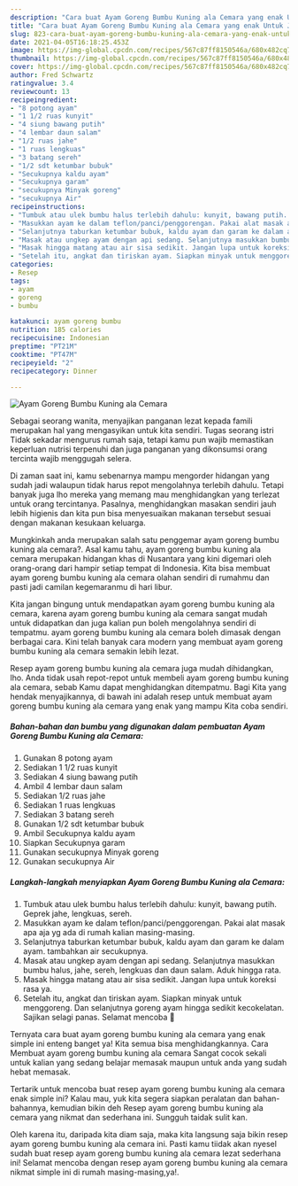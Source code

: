 ```yaml
---
description: "Cara buat Ayam Goreng Bumbu Kuning ala Cemara yang enak Untuk Jualan"
title: "Cara buat Ayam Goreng Bumbu Kuning ala Cemara yang enak Untuk Jualan"
slug: 823-cara-buat-ayam-goreng-bumbu-kuning-ala-cemara-yang-enak-untuk-jualan
date: 2021-04-05T16:18:25.453Z
image: https://img-global.cpcdn.com/recipes/567c87ff8150546a/680x482cq70/ayam-goreng-bumbu-kuning-ala-cemara-foto-resep-utama.jpg
thumbnail: https://img-global.cpcdn.com/recipes/567c87ff8150546a/680x482cq70/ayam-goreng-bumbu-kuning-ala-cemara-foto-resep-utama.jpg
cover: https://img-global.cpcdn.com/recipes/567c87ff8150546a/680x482cq70/ayam-goreng-bumbu-kuning-ala-cemara-foto-resep-utama.jpg
author: Fred Schwartz
ratingvalue: 3.4
reviewcount: 13
recipeingredient:
- "8 potong ayam"
- "1 1/2 ruas kunyit"
- "4 siung bawang putih"
- "4 lembar daun salam"
- "1/2 ruas jahe"
- "1 ruas lengkuas"
- "3 batang sereh"
- "1/2 sdt ketumbar bubuk"
- "Secukupnya kaldu ayam"
- "Secukupnya garam"
- "secukupnya Minyak goreng"
- "secukupnya Air"
recipeinstructions:
- "Tumbuk atau ulek bumbu halus terlebih dahulu: kunyit, bawang putih. Geprek jahe, lengkuas, sereh."
- "Masukkan ayam ke dalam teflon/panci/penggorengan. Pakai alat masak apa aja yg ada di rumah kalian masing-masing."
- "Selanjutnya taburkan ketumbar bubuk, kaldu ayam dan garam ke dalam ayam. tambahkan air secukupnya."
- "Masak atau ungkep ayam dengan api sedang. Selanjutnya masukkan bumbu halus, jahe, sereh, lengkuas dan daun salam. Aduk hingga rata."
- "Masak hingga matang atau air sisa sedikit. Jangan lupa untuk koreksi rasa ya."
- "Setelah itu, angkat dan tiriskan ayam. Siapkan minyak untuk menggoreng. Dan selanjutnya goreng ayam hingga sedikit kecokelatan. Sajikan selagi panas. Selamat mencoba 🤗"
categories:
- Resep
tags:
- ayam
- goreng
- bumbu

katakunci: ayam goreng bumbu 
nutrition: 185 calories
recipecuisine: Indonesian
preptime: "PT21M"
cooktime: "PT47M"
recipeyield: "2"
recipecategory: Dinner

---
```



![Ayam Goreng Bumbu Kuning ala Cemara](https://img-global.cpcdn.com/recipes/567c87ff8150546a/680x482cq70/ayam-goreng-bumbu-kuning-ala-cemara-foto-resep-utama.jpg)

Sebagai seorang wanita, menyajikan panganan lezat kepada famili merupakan hal yang mengasyikan untuk kita sendiri. Tugas seorang istri Tidak sekadar mengurus rumah saja, tetapi kamu pun wajib memastikan keperluan nutrisi terpenuhi dan juga panganan yang dikonsumsi orang tercinta wajib menggugah selera.

Di zaman  saat ini, kamu sebenarnya mampu mengorder hidangan yang sudah jadi walaupun tidak harus repot mengolahnya terlebih dahulu. Tetapi banyak juga lho mereka yang memang mau menghidangkan yang terlezat untuk orang tercintanya. Pasalnya, menghidangkan masakan sendiri jauh lebih higienis dan kita pun bisa menyesuaikan makanan tersebut sesuai dengan makanan kesukaan keluarga. 



Mungkinkah anda merupakan salah satu penggemar ayam goreng bumbu kuning ala cemara?. Asal kamu tahu, ayam goreng bumbu kuning ala cemara merupakan hidangan khas di Nusantara yang kini digemari oleh orang-orang dari hampir setiap tempat di Indonesia. Kita bisa membuat ayam goreng bumbu kuning ala cemara olahan sendiri di rumahmu dan pasti jadi camilan kegemaranmu di hari libur.

Kita jangan bingung untuk mendapatkan ayam goreng bumbu kuning ala cemara, karena ayam goreng bumbu kuning ala cemara sangat mudah untuk didapatkan dan juga kalian pun boleh mengolahnya sendiri di tempatmu. ayam goreng bumbu kuning ala cemara boleh dimasak dengan berbagai cara. Kini telah banyak cara modern yang membuat ayam goreng bumbu kuning ala cemara semakin lebih lezat.

Resep ayam goreng bumbu kuning ala cemara juga mudah dihidangkan, lho. Anda tidak usah repot-repot untuk membeli ayam goreng bumbu kuning ala cemara, sebab Kamu dapat menghidangkan ditempatmu. Bagi Kita yang hendak menyajikannya, di bawah ini adalah resep untuk membuat ayam goreng bumbu kuning ala cemara yang enak yang mampu Kita coba sendiri.

<!--inarticleads1-->

##### Bahan-bahan dan bumbu yang digunakan dalam pembuatan Ayam Goreng Bumbu Kuning ala Cemara:

1. Gunakan 8 potong ayam
1. Sediakan 1 1/2 ruas kunyit
1. Sediakan 4 siung bawang putih
1. Ambil 4 lembar daun salam
1. Sediakan 1/2 ruas jahe
1. Sediakan 1 ruas lengkuas
1. Sediakan 3 batang sereh
1. Gunakan 1/2 sdt ketumbar bubuk
1. Ambil Secukupnya kaldu ayam
1. Siapkan Secukupnya garam
1. Gunakan secukupnya Minyak goreng
1. Gunakan secukupnya Air




<!--inarticleads2-->

##### Langkah-langkah menyiapkan Ayam Goreng Bumbu Kuning ala Cemara:

1. Tumbuk atau ulek bumbu halus terlebih dahulu: kunyit, bawang putih. Geprek jahe, lengkuas, sereh.
1. Masukkan ayam ke dalam teflon/panci/penggorengan. Pakai alat masak apa aja yg ada di rumah kalian masing-masing.
1. Selanjutnya taburkan ketumbar bubuk, kaldu ayam dan garam ke dalam ayam. tambahkan air secukupnya.
1. Masak atau ungkep ayam dengan api sedang. Selanjutnya masukkan bumbu halus, jahe, sereh, lengkuas dan daun salam. Aduk hingga rata.
1. Masak hingga matang atau air sisa sedikit. Jangan lupa untuk koreksi rasa ya.
1. Setelah itu, angkat dan tiriskan ayam. Siapkan minyak untuk menggoreng. Dan selanjutnya goreng ayam hingga sedikit kecokelatan. Sajikan selagi panas. Selamat mencoba 🤗




Ternyata cara buat ayam goreng bumbu kuning ala cemara yang enak simple ini enteng banget ya! Kita semua bisa menghidangkannya. Cara Membuat ayam goreng bumbu kuning ala cemara Sangat cocok sekali untuk kalian yang sedang belajar memasak maupun untuk anda yang sudah hebat memasak.

Tertarik untuk mencoba buat resep ayam goreng bumbu kuning ala cemara enak simple ini? Kalau mau, yuk kita segera siapkan peralatan dan bahan-bahannya, kemudian bikin deh Resep ayam goreng bumbu kuning ala cemara yang nikmat dan sederhana ini. Sungguh taidak sulit kan. 

Oleh karena itu, daripada kita diam saja, maka kita langsung saja bikin resep ayam goreng bumbu kuning ala cemara ini. Pasti kamu tiidak akan nyesel sudah buat resep ayam goreng bumbu kuning ala cemara lezat sederhana ini! Selamat mencoba dengan resep ayam goreng bumbu kuning ala cemara nikmat simple ini di rumah masing-masing,ya!.

